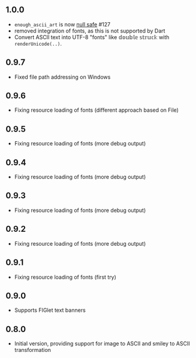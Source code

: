 ## 1.0.0
- `enough_ascii_art` is now [null safe](https://dart.dev/null-safety/tour) #127
- removed integration of fonts, as this is not supported by Dart
- Convert ASCII text into UTF-8 "fonts" like 𝕕𝕠𝕦𝕓𝕝𝕖 𝕤𝕥𝕣𝕦𝕔𝕜 with `renderUnicode(..)`.

## 0.9.7
- Fixed file path addressing on Windows

## 0.9.6
- Fixing resource loading of fonts (different approach based on File)

## 0.9.5
- Fixing resource loading of fonts (more debug output)

## 0.9.4
- Fixing resource loading of fonts (more debug output)

## 0.9.3
- Fixing resource loading of fonts (more debug output)

## 0.9.2
- Fixing resource loading of fonts (more debug output)

## 0.9.1
- Fixing resource loading of fonts (first try)

## 0.9.0
- Supports FIGlet text banners

## 0.8.0

- Initial version, providing support for image to ASCII and smiley to ASCII transformation
